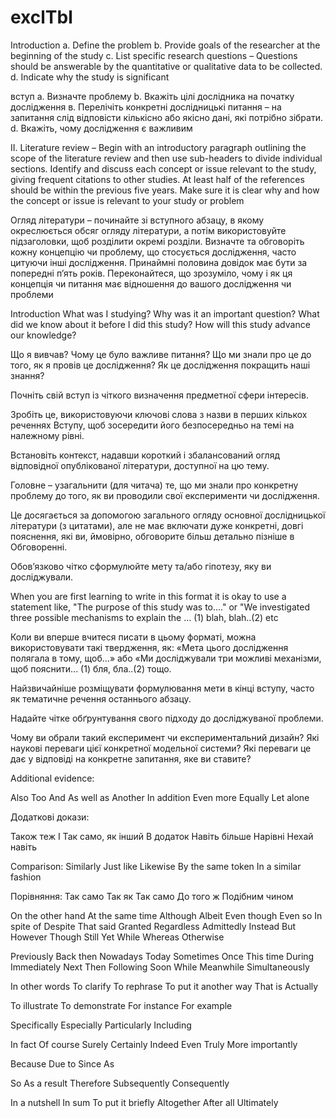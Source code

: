 # exclTbl

Introduction
a. Define the problem
b. Provide goals of the researcher at the beginning of the study
c. List specific research questions – Questions should be answerable by the quantitative or qualitative
data to be collected.
d. Indicate why the study is significant

вступ
a. Визначте проблему
b. Вкажіть цілі дослідника на початку дослідження
в. Перелічіть конкретні дослідницькі питання – на запитання слід відповісти кількісно або якісно
дані, які потрібно зібрати.
d. Вкажіть, чому дослідження є важливим

II. Literature review – Begin with an introductory paragraph outlining the scope of the literature review and then use sub-headers to divide individual sections.
Identify and discuss each concept or issue relevant to the study, giving frequent citations to other studies. At least half of the references should be within the previous five years.
Make sure it is clear why and how the concept or issue is relevant to your study or problem

Огляд літератури – починайте зі вступного абзацу, в якому окреслюється обсяг огляду літератури, а потім використовуйте підзаголовки, щоб розділити окремі розділи.
Визначте та обговоріть кожну концепцію чи проблему, що стосується дослідження, часто цитуючи інші дослідження. Принаймні половина довідок має бути за попередні п’ять років.
Переконайтеся, що зрозуміло, чому і як ця концепція чи питання має відношення до вашого дослідження чи проблеми

Introduction
What was I studying?
Why was it an important question?
What did we know about it before I did this study?
How will this study advance our knowledge?

Що я вивчав?
Чому це було важливе питання?
Що ми знали про це до того, як я провів це дослідження?
Як це дослідження покращить наші знання?

Почніть свій вступ із чіткого визначення предметної сфери інтересів.

Зробіть це, використовуючи ключові слова з назви в перших кількох реченнях Вступу, щоб зосередити його безпосередньо на темі на належному рівні.

Встановіть контекст, надавши короткий і збалансований огляд відповідної опублікованої літератури, доступної на цю тему.

Головне – узагальнити (для читача) те, що ми знали про конкретну проблему до того, як ви проводили свої експерименти чи дослідження.

Це досягається за допомогою загального огляду основної дослідницької літератури (з цитатами), але не має включати дуже конкретні, довгі пояснення, які ви, ймовірно, обговорите більш детально пізніше в Обговоренні.

Обов’язково чітко сформулюйте мету та/або гіпотезу, яку ви досліджували.

When you are first learning to write in this format it is okay to use a statement like, "The purpose of this study was to...." or "We investigated three possible mechanisms to explain the ... (1) blah, blah..(2) etc

Коли ви вперше вчитеся писати в цьому форматі, можна використовувати такі твердження, як: «Мета цього дослідження полягала в тому, щоб...» або «Ми досліджували три можливі механізми, щоб пояснити... (1) бля, бла..(2) тощо.

Найзвичайніше розміщувати формулювання мети в кінці вступу, часто як тематичне речення останнього абзацу.

Надайте чітке обґрунтування свого підходу до досліджуваної проблеми.

Чому ви обрали такий експеримент чи експериментальний дизайн?
Які наукові переваги цієї конкретної модельної системи?
Які переваги це дає у відповіді на конкретне запитання, яке ви ставите?

Additional evidence:

Also
Too
And
As well as
Another
In addition
Even more
Equally
Let alone

Додаткові докази:

Також
теж
І
Так само, як
інший
В додаток
Навіть більше
Нарівні
Нехай навіть

Comparison:
Similarly
Just like
Likewise
By the same token
In a similar fashion

Порівняння:
Так само
Так як
Так само
До того ж
Подібним чином

On the other hand At the same time
Although Albeit
Even though Even so
In spite of Despite
That said Granted
Regardless Admittedly
Instead But
However Though
Still Yet
While Whereas
Otherwise

Previously Back then
Nowadays Today
Sometimes Once
This time During
Immediately Next
Then Following
Soon While
Meanwhile Simultaneously

In other words
To clarify
To rephrase
To put it another way
That is
Actually

To illustrate
To demonstrate
For instance
For example

Specifically
Especially
Particularly
Including

In fact
Of course
Surely
Certainly
Indeed
Even
Truly
More importantly

Because
Due to
Since
As

So
As a result
Therefore
Subsequently
Consequently

In a nutshell
In sum
To put it briefly
Altogether
After all
Ultimately
